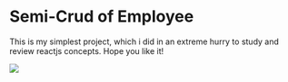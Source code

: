# Semi-Crud of Employee

This is my simplest project, which i did in an extreme hurry to study and review reactjs concepts.
Hope you like it!

![](example.gif)
